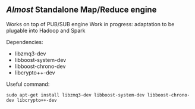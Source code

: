 ## *Almost* Standalone Map/Reduce engine

Works on top of PUB/SUB engine
Work in progress: adaptation to be plugable into Hadoop and Spark

Dependencies:
* libzmq3-dev
* libboost-system-dev
* libboost-chrono-dev
* libcrypto++-dev

Useful command:
```
sudo apt-get install libzmq3-dev libboost-system-dev libboost-chrono-dev libcrypto++-dev
```

